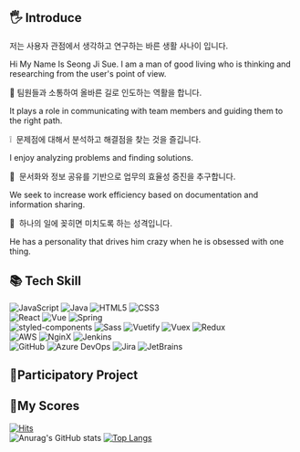 

## 🖐 Introduce

저는 사용자 관점에서 생각하고 연구하는 바른 생활 사나이 입니다.

Hi My Name Is Seong Ji Sue.
I am a man of good living who is thinking and researching from the user's point of view.

🤝 팀원들과 소통하여 올바른 길로 인도하는 역활을 합니다.

It plays a role in communicating with team members and guiding them to the right path.

❕  문제점에 대해서 분석하고 해결점을 찾는 것을 즐깁니다.

I enjoy analyzing problems and finding solutions.

📑  문서화와 정보 공유를 기반으로 업무의 효율성 증진을 추구합니다.

We seek to increase work efficiency based on documentation and information sharing.

🙌  하나의 일에 꽂히면 미치도록 하는 성격입니다.

He has a personality that drives him crazy when he is obsessed with one thing.



## 📚 Tech Skill

<img alt="JavaScript" src ="https://img.shields.io/badge/JavaScript-EFD81D.svg?&style=for-the-badge&logo=JavaScript&logoColor=white"/> <img alt="Java" src ="https://img.shields.io/badge/Java-E51F24.svg?&style=for-the-badge&logo=Java&logoColor=white"/> <img alt="HTML5" src ="https://img.shields.io/badge/HTML-DD4D25.svg?&style=for-the-badge&logo=HTML5&logoColor=white"/> <img alt="CSS3" src ="https://img.shields.io/badge/CSS3-038FCB.svg?&style=for-the-badge&logo=CSS3&logoColor=white"/>
<br/> 
<img alt="React" src ="https://img.shields.io/badge/React-61DBFB.svg?&style=for-the-badge&logo=React&logoColor=white"/> <img alt="Vue" src="https://img.shields.io/badge/Vue-4FC08D.svg?&style=for-the-badge&logo=Vue.js&logoColor=white"/> <img alt="Spring" src ="https://img.shields.io/badge/Spring-6EB442.svg?&style=for-the-badge&logo=Spring&logoColor=white"/>
<br/>
<img alt="styled-components" src="https://img.shields.io/badge/styledcomponents-FFABDE.svg?&style=for-the-badge&logo=styled-components&logoColor=white"/> <img alt="Sass" src ="https://img.shields.io/badge/Sass-CD6799.svg?&style=for-the-badge&logo=Sass&logoColor=white"/>
<img alt="Vuetify" src ="https://img.shields.io/badge/Vuetify-1867C0.svg?&style=for-the-badge&logo=Vuetify&logoColor=white"/> <img alt="Vuex" src ="https://img.shields.io/badge/Vuex-41B883.svg?&style=for-the-badge&logo=VTEX&logoColor=white"/> <img alt="Redux" src ="https://img.shields.io/badge/Redux-764ABC.svg?&style=for-the-badge&logo=Redux&logoColor=white"/> 
<br/>
<img alt="AWS" src ="https://img.shields.io/badge/AWS-232F3E.svg?&style=for-the-badge&logo=Amazon AWS&logoColor=white"/> <img alt="NginX" src ="https://img.shields.io/badge/NginX-039639.svg?&style=for-the-badge&logo=NginX&logoColor=white"/> <img alt="Jenkins" src ="https://img.shields.io/badge/jenkins-D24939.svg?&style=for-the-badge&logo=jenkins&logoColor=white"/> 
<br/>
<img alt="GitHub" src ="https://img.shields.io/badge/GitHub-181717.svg?&style=for-the-badge&logo=GitHub&logoColor=white"/> <img alt="Azure DevOps" src ="https://img.shields.io/badge/Azure DevOps-0078D7.svg?&style=for-the-badge&logo=Azure DevOps&logoColor=white"/> <img alt="Jira" src ="https://img.shields.io/badge/Jira-0052CC.svg?&style=for-the-badge&logo=Jira&logoColor=white"/> <img alt="JetBrains" src ="https://img.shields.io/badge/JetBrains-000000.svg?&style=for-the-badge&logo=JetBrains&logoColor=white"/> 




## 🧐Participatory Project




## 🏅My Scores
[![Hits](https://hits.seeyoufarm.com/api/count/incr/badge.svg?url=https%3A%2F%2Fgithub.com%2Fseong-ji-sue%2Fhit-counter&count_bg=%2379C83D&title_bg=%23555555&icon=&icon_color=%23E7E7E7&title=visit+count&edge_flat=false)](https://hits.seeyoufarm.com)
<br/>
![Anurag's GitHub stats](https://github-readme-stats.vercel.app/api?username=seong-ji-sue&show_icons=true&theme=radical)
[![Top Langs](https://github-readme-stats.vercel.app/api/top-langs/?username=seong-ji-sue&langs_count=8)](https://github.com/깃허브아이디/github-readme-stats)

